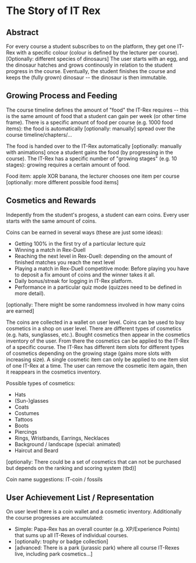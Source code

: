 # The Story of IT Rex

## Abstract

For every course a student subscribes to on the platform, they get one IT-Rex with a specific colour (colour is defined by the lecturer per course). [Optionally: different species of dinosaurs]
The user starts with an egg, and the dinosaur hatches and grows continously in relation to the student progress in the course. 
Eventually, the student finishes the course and keeps the (fully grown) dinosaur -- the dinosaur is then immutable.

## Growing Process and Feeding

The course timeline defines the amount of "food" the IT-Rex requires -- this is the same amount of food that a student can gain per week (or other time frame). 
There is a specific amount of food per course (e.g. 1000 food items): the food is automatically [optionally: manually] spread over the course timeline/chapters/...

The food is handed over to the IT-Rex automatically [optionally: manually with animations] once a student gains the food (by progressing in the course). 
The IT-Rex has a specific number of "growing stages" (e.g. 10 stages): growing requires a certain amount of food. 

Food item: apple XOR banana, the lecturer chooses one item per course [optionally: more different possible food items] 

## Cosmetics and Rewards

Indepently from the student's progess, a student can earn coins. Every user starts with the same amount of coins. 

Coins can be earned in several ways (these are just some ideas):
* Getting 100% in the first try of a particular lecture quiz
* Winning a match in Rex-Duell
* Reaching the next level in Rex-Duell: depending on the amount of finished matches you reach the next level
* Playing a match in Rex-Duell competitive mode: Before playing you have to deposit a fix amount of coins and the winner takes it all.
* Daily bonus/streak for logging in IT-Rex platform.
* Performance in a particular quiz mode (quizzes need to be defined in more detail). 

[optionally: There might be some randomness involved in how many coins are earned]

The coins are collected in a wallet on user level. Coins can be used to buy cosmetics in a shop on user level. There are different types of cosmetics (e.g. hats, sunglasses, etc.). Bought cosmetics then appear in the cosmetics inventory of the user. From there the cosmetics can be applied to the IT-Rex of a specific course. The IT-Rex has different item slots for different types of cosmetics depending on the growing stage (gains more slots with increasing size). A single cosmetic item can only be applied to one item slot of one IT-Rex at a time. The user can remove the cosmetic item again, then it reappears in the cosmetics inventory.

Possible types of cosmetics:
* Hats
* (Sun-)glasses
* Coats
* Costumes
* Tattoos
* Boots
* Piercings
* Rings, Wristbands, Earrings, Necklaces
* Background / landscape (special: animated)
* Haircut and Beard

[optionally: There could be a set of cosmetics that can not be purchased but depends on the ranking and scoring system (tbd)]

Coin name suggestions: IT-coin / fossils

## User Achievement List / Representation

On user level there is a coin wallet and a cosmetic inventory. Additionally the course progresses are accumulated: 

* Simple: Papa-Rex has an overall counter (e.g. XP/Experience Points) that sums up all IT-Rexes of individual courses.
* [optionally: trophy or badge collection]
* [advanced: There is a park (jurassic park) where all course IT-Rexes live, including park cosmetics...]
